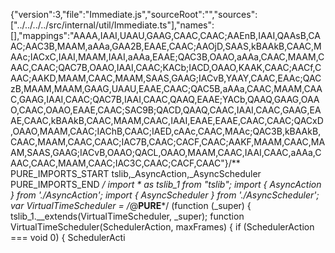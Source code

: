 {"version":3,"file":"Immediate.js","sourceRoot":"","sources":["../../../../src/internal/util/Immediate.ts"],"names":[],"mappings":"AAAA,IAAI,UAAU,GAAG,CAAC,CAAC;AAEnB,IAAI,QAAsB,CAAC;AAC3B,MAAM,aAAa,GAA2B,EAAE,CAAC;AAOjD,SAAS,kBAAkB,CAAC,MAAc;IACxC,IAAI,MAAM,IAAI,aAAa,EAAE;QAC3B,OAAO,aAAa,CAAC,MAAM,CAAC,CAAC;QAC7B,OAAO,IAAI,CAAC;KACb;IACD,OAAO,KAAK,CAAC;AACf,CAAC;AAKD,MAAM,CAAC,MAAM,SAAS,GAAG;IACvB,YAAY,CAAC,EAAc;QACzB,MAAM,MAAM,GAAG,UAAU,EAAE,CAAC;QAC5B,aAAa,CAAC,MAAM,CAAC,GAAG,IAAI,CAAC;QAC7B,IAAI,CAAC,QAAQ,EAAE;YACb,QAAQ,GAAG,OAAO,CAAC,OAAO,EAAE,CAAC;SAC9B;QACD,QAAQ,CAAC,IAAI,CAAC,GAAG,EAAE,CAAC,kBAAkB,CAAC,MAAM,CAAC,IAAI,EAAE,EAAE,CAAC,CAAC;QACxD,OAAO,MAAM,CAAC;IAChB,CAAC;IAED,cAAc,CAAC,MAAc;QAC3B,kBAAkB,CAAC,MAAM,CAAC,CAAC;IAC7B,CAAC;CACF,CAAC;AAKF,MAAM,CAAC,MAAM,SAAS,GAAG;IACvB,OAAO;QACL,OAAO,MAAM,CAAC,IAAI,CAAC,aAAa,CAAC,CAAC,MAAM,CAAC;IAC3C,CAAC;CACF,CAAC"}                                                                                                                                                                                                                                                                                                                                                                                                                                                                                                                                                                                                                                                                                                                                                                                                                                                                                                                                                                                                                                                                                                                                                                                                                                                                                                                                                                                                                                                                                                                                                                                                                                                                                                                                                                                                                                                                                                                                                                                                                                                                                                                                                                                                                                                                                                                                                                                                                                                                                                                                                                                                                                                                                                                                                                                                                                                                                                                                                                                                                                                                                                                                                                                                                                                                                                                                                   /** PURE_IMPORTS_START tslib,_AsyncAction,_AsyncScheduler PURE_IMPORTS_END */
import * as tslib_1 from "tslib";
import { AsyncAction } from './AsyncAction';
import { AsyncScheduler } from './AsyncScheduler';
var VirtualTimeScheduler = /*@__PURE__*/ (function (_super) {
    tslib_1.__extends(VirtualTimeScheduler, _super);
    function VirtualTimeScheduler(SchedulerAction, maxFrames) {
        if (SchedulerAction === void 0) {
            SchedulerActi